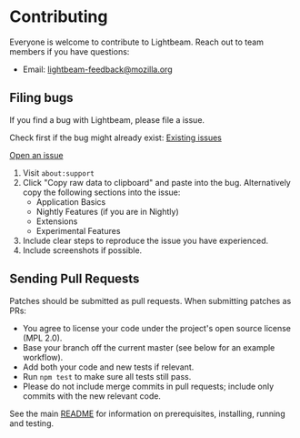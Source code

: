 # Contributing

Everyone is welcome to contribute to Lightbeam. Reach out to team members if you have questions:

- Email: lightbeam-feedback@mozilla.org

## Filing bugs

If you find a bug with Lightbeam, please file a issue.

Check first if the bug might already exist: [Existing issues](https://github.com/mozilla/lightbeam-we/issues)

[Open an issue](https://github.com/mozilla/lightbeam-we/issues/new)

1. Visit `about:support`
2. Click "Copy raw data to clipboard" and paste into the bug. Alternatively copy the following sections into the issue:
    - Application Basics
    - Nightly Features (if you are in Nightly)
    - Extensions
    - Experimental Features
3. Include clear steps to reproduce the issue you have experienced.
4. Include screenshots if possible.

## Sending Pull Requests

Patches should be submitted as pull requests. When submitting patches as PRs:

- You agree to license your code under the project's open source license (MPL 2.0).
- Base your branch off the current master (see below for an example workflow).
- Add both your code and new tests if relevant.
- Run `npm test` to make sure all tests still pass.
- Please do not include merge commits in pull requests; include only commits with the new relevant code.

See the main [README](./README.md) for information on prerequisites, installing, running and testing.
